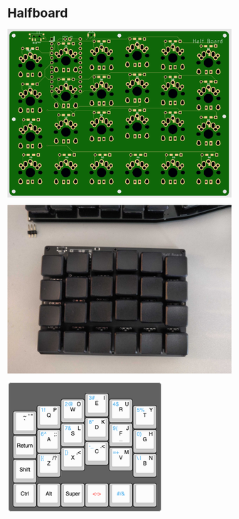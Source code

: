 # Halfboard

![](https://github.com/depadiernos/halfboard/blob/main/halfboard.png)

![](https://raw.githubusercontent.com/depadiernos/halfboard/main/halfboard-mockup.jpg)

![](https://raw.githubusercontent.com/depadiernos/halfboard/main/halfboard-layout.png)
